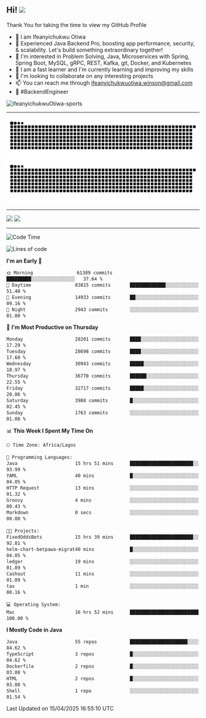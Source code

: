 <!-- BLOG-POST-LIST:START --><!-- BLOG-POST-LIST:END -->

## Hi! <img src="https://media.giphy.com/media/hvRJCLFzcasrR4ia7z/giphy.gif" width="4%"> 

Thank You for taking the time to view my GitHub Profile

- 👋 I am Ifeanyichukwu Otiwa
- 🚀 Experienced Java Backend Pro, boosting app performance, security, & scalability. Let's build something extraordinary together!
- 👀 I'm interested in Problem Solving, Java, Microservices with Spring, Spring Boot, MySQL, gRPC, REST, Kafka, git, Docker, and Kubernetes
- 🌱 I am a fast learner and I'm currently learning and improving my skills
- 💞️ I'm looking to collaborate on any interesting projects
- 📫 You can reach me through ifeanyichukwuotiwa.winson@gmail.com
- 🚀 #BackendEngineer

<p align="left" marginTop="10px"> <img src="https://komarev.com/ghpvc/?username=ifeanyichukwuOtiwa-sports&label=Profile%20views&color=0e75b6&style=for-the-badge" alt="ifeanyichukwuOtiwa-sports" /> </p>

***

<!--🐍📈SNAKEGRAPH / 🌐WEBSITE: https://github.com/Platane/snk -->
![github contribution grid snake animation](https://raw.githubusercontent.com/ifeanyichukwuOtiwa-sports/ifeanyichukwuOtiwa-sports/output/github-contribution-grid-snake-dark.svg#gh-dark-mode-only)![github contribution grid snake animation](https://raw.githubusercontent.com/ifeanyichukwuOtiwa-sports/ifeanyichukwuOtiwa-sports/output/github-contribution-grid-snake.svg#gh-light-mode-only)

***

<p float="left">
  <img float="left" src="https://github-readme-stats.vercel.app/api?username=ifeanyichukwuOtiwa-sports&count_private=true&include_all_commits=true&theme=react&show_icons=true" />
  <img float="right" src="https://github-readme-stats.vercel.app/api/top-langs/?username=ifeanyichukwuOtiwa-sports&layout=compact&show_icons=true&theme=react" /> 
</p>

***



<!--START_SECTION:waka-->
![Code Time](http://img.shields.io/badge/Code%20Time-3%2C626%20hrs%2032%20mins-blue)

![Lines of code](https://img.shields.io/badge/From%20Hello%20World%20I%27ve%20Written-46.1%20million%20lines%20of%20code-blue)

**I'm an Early 🐤** 

```text
🌞 Morning                61389 commits       █████████░░░░░░░░░░░░░░░░   37.64 % 
🌆 Daytime                83815 commits       █████████████░░░░░░░░░░░░   51.40 % 
🌃 Evening                14933 commits       ██░░░░░░░░░░░░░░░░░░░░░░░   09.16 % 
🌙 Night                  2943 commits        ░░░░░░░░░░░░░░░░░░░░░░░░░   01.80 % 
```
📅 **I'm Most Productive on Thursday** 

```text
Monday                   28201 commits       ████░░░░░░░░░░░░░░░░░░░░░   17.29 % 
Tuesday                  28698 commits       ████░░░░░░░░░░░░░░░░░░░░░   17.60 % 
Wednesday                30943 commits       █████░░░░░░░░░░░░░░░░░░░░   18.97 % 
Thursday                 36770 commits       ██████░░░░░░░░░░░░░░░░░░░   22.55 % 
Friday                   32717 commits       █████░░░░░░░░░░░░░░░░░░░░   20.06 % 
Saturday                 3988 commits        █░░░░░░░░░░░░░░░░░░░░░░░░   02.45 % 
Sunday                   1763 commits        ░░░░░░░░░░░░░░░░░░░░░░░░░   01.08 % 
```


📊 **This Week I Spent My Time On** 

```text
🕑︎ Time Zone: Africa/Lagos

💬 Programming Languages: 
Java                     15 hrs 51 mins      ███████████████████████░░   93.99 % 
YAML                     40 mins             █░░░░░░░░░░░░░░░░░░░░░░░░   04.05 % 
HTTP Request             13 mins             ░░░░░░░░░░░░░░░░░░░░░░░░░   01.32 % 
Groovy                   4 mins              ░░░░░░░░░░░░░░░░░░░░░░░░░   00.43 % 
Markdown                 0 secs              ░░░░░░░░░░░░░░░░░░░░░░░░░   00.08 % 

🐱‍💻 Projects: 
FixedOddsBets            15 hrs 39 mins      ███████████████████████░░   92.81 % 
helm-chart-betpawa-migrat40 mins             █░░░░░░░░░░░░░░░░░░░░░░░░   04.05 % 
ledger                   19 mins             ░░░░░░░░░░░░░░░░░░░░░░░░░   01.89 % 
Cashout                  11 mins             ░░░░░░░░░░░░░░░░░░░░░░░░░   01.09 % 
tax                      1 min               ░░░░░░░░░░░░░░░░░░░░░░░░░   00.16 % 

💻 Operating System: 
Mac                      16 hrs 52 mins      █████████████████████████   100.00 % 
```

**I Mostly Code in Java** 

```text
Java                     55 repos            █████████████████████░░░░   84.62 % 
TypeScript               3 repos             █░░░░░░░░░░░░░░░░░░░░░░░░   04.62 % 
Dockerfile               2 repos             █░░░░░░░░░░░░░░░░░░░░░░░░   03.08 % 
HTML                     2 repos             █░░░░░░░░░░░░░░░░░░░░░░░░   03.08 % 
Shell                    1 repo              ░░░░░░░░░░░░░░░░░░░░░░░░░   01.54 % 
```




 Last Updated on 15/04/2025 16:55:10 UTC
<!--END_SECTION:waka-->

<!--
<p align="center">
![trophy](https://github-profile-trophy.vercel.app/?username=ifeanyichukwuOtiwa-sports&theme=onedark) (https://github.com/ryo-ma/github-profile-trophy)
</p>
-->

<!---
ifeanyi-otiwa/ifeanyi-otiwa is a ✨ special ✨ repository because its `README.md` (this file) appears on your GitHub profile.
You can click the Preview link to take a look at your changes.
--->
